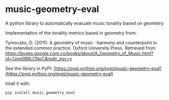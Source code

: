 # music-geometry-eval
A python library to automatically evaluate music tonality based on geometry

Implementation of the tonality metrics based in geometry from:

Tymoczko, D. (2011). A geometry of music : harmony and counterpoint in the extended common practice. Oxford University Press. Retrieved from https://books.google.com.co/books/about/A_Geometry_of_Music.html?id=1Jpq5BRLCNoC&redir_esc=y

See the library in PyPI: [https://pypi.python.org/pypi/music-geometry-eval](https://pypi.python.org/pypi/music-geometry-eval)

Intall it with:
```
pip install music_geometry_eval
```
